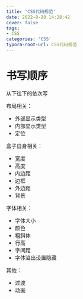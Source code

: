 ```yaml
---
title: 'CSS代码规范'
date: 2022-8-20 14:28:42
cover: false
tags:
- CSS
categories: 'CSS'
typora-root-url: CSS代码规范
---
```




# 书写顺序

从下往下的依次写

布局相关：

- 外部显示类型
- 内部显示类型
- 定位

盒子自身相关：

- 宽度
- 高度
- 内边距
- 边框
- 外边距
- 背景

字体相关：

- 字体大小
- 颜色
- 粗斜体
- 行高
- 字间距
- 字体溢出设置隐藏



其他：

- 过渡
- 动画
